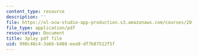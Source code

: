 ```yaml
---
content_type: resource
description: ''
file: https://ol-ocw-studio-app-production.s3.amazonaws.com/courses/20-219-becoming-the-next-bill-nye-writing-and-hosting-the-educational-show-january-iap-2015/990c48c43a66b488eea9df7b87512f5f_BZfqcnlpofI.pdf
file_type: application/pdf
resourcetype: Document
title: 3play pdf file
uid: 990c48c4-3a66-b488-eea9-df7b87512f5f
---
```

